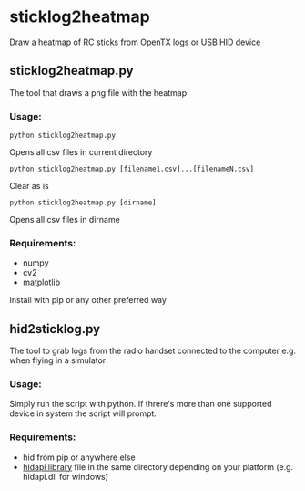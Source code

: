 # sticklog2heatmap
Draw a heatmap of RC sticks from OpenTX logs or USB HID device
## sticklog2heatmap.py
The tool that draws a png file with the heatmap
### Usage:
```
python sticklog2heatmap.py
```
Opens all csv files in current directory
```
python sticklog2heatmap.py [filename1.csv]...[filenameN.csv]
```
Clear as is
```
python sticklog2heatmap.py [dirname]
```
Opens all csv files in dirname
### Requirements:
- numpy
- cv2
- matplotlib

Install with pip or any other preferred way
## hid2sticklog.py
The tool to grab logs from the radio handset connected to the computer e.g. when flying in a simulator
### Usage:
Simply run the script with python. If threre's more than one supported device in system the script will prompt.
### Requirements:
- hid from pip or anywhere else
- [hidapi library](https://github.com/libusb/hidapi/releases) file in the same directory depending on your platform (e.g. hidapi.dll for windows)